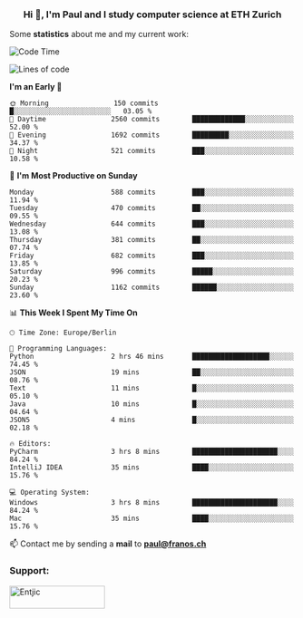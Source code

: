 <h3 align="center">Hi 👋, I'm Paul and I study computer science at ETH Zurich</h3>


Some **statistics** about me and my current work:

<!--START_SECTION:waka-->
![Code Time](http://img.shields.io/badge/Code%20Time-1%2C484%20hrs%2014%20mins-blue)

![Lines of code](https://img.shields.io/badge/From%20Hello%20World%20I%27ve%20Written-2.8%20million%20lines%20of%20code-blue)

**I'm an Early 🐤** 

```text
🌞 Morning                150 commits         █░░░░░░░░░░░░░░░░░░░░░░░░   03.05 % 
🌆 Daytime                2560 commits        █████████████░░░░░░░░░░░░   52.00 % 
🌃 Evening                1692 commits        █████████░░░░░░░░░░░░░░░░   34.37 % 
🌙 Night                  521 commits         ███░░░░░░░░░░░░░░░░░░░░░░   10.58 % 
```
📅 **I'm Most Productive on Sunday** 

```text
Monday                   588 commits         ███░░░░░░░░░░░░░░░░░░░░░░   11.94 % 
Tuesday                  470 commits         ██░░░░░░░░░░░░░░░░░░░░░░░   09.55 % 
Wednesday                644 commits         ███░░░░░░░░░░░░░░░░░░░░░░   13.08 % 
Thursday                 381 commits         ██░░░░░░░░░░░░░░░░░░░░░░░   07.74 % 
Friday                   682 commits         ███░░░░░░░░░░░░░░░░░░░░░░   13.85 % 
Saturday                 996 commits         █████░░░░░░░░░░░░░░░░░░░░   20.23 % 
Sunday                   1162 commits        ██████░░░░░░░░░░░░░░░░░░░   23.60 % 
```


📊 **This Week I Spent My Time On** 

```text
🕑︎ Time Zone: Europe/Berlin

💬 Programming Languages: 
Python                   2 hrs 46 mins       ███████████████████░░░░░░   74.45 % 
JSON                     19 mins             ██░░░░░░░░░░░░░░░░░░░░░░░   08.76 % 
Text                     11 mins             █░░░░░░░░░░░░░░░░░░░░░░░░   05.10 % 
Java                     10 mins             █░░░░░░░░░░░░░░░░░░░░░░░░   04.64 % 
JSON5                    4 mins              █░░░░░░░░░░░░░░░░░░░░░░░░   02.18 % 

🔥 Editors: 
PyCharm                  3 hrs 8 mins        █████████████████████░░░░   84.24 % 
IntelliJ IDEA            35 mins             ████░░░░░░░░░░░░░░░░░░░░░   15.76 % 

💻 Operating System: 
Windows                  3 hrs 8 mins        █████████████████████░░░░   84.24 % 
Mac                      35 mins             ████░░░░░░░░░░░░░░░░░░░░░   15.76 % 
```


<!--END_SECTION:waka-->

📫 Contact me by sending a **mail** to **paul@franos.ch**

<h3 align="left">Support:</h3>
<p><a href="https://ko-fi.com/Entjic"> <img align="left" src="https://cdn.ko-fi.com/cdn/kofi3.png?v=3" height="40" width="168" alt="Entjic" /></a></p>
